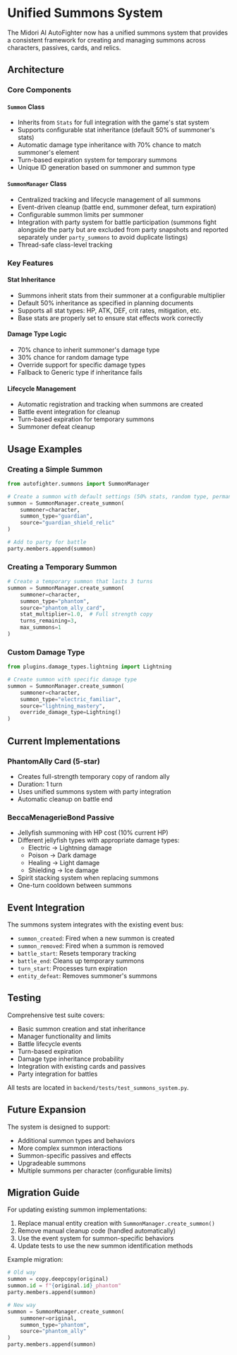 # Unified Summons System

The Midori AI AutoFighter now has a unified summons system that provides a consistent framework for creating and managing summons across characters, passives, cards, and relics.

## Architecture

### Core Components

#### `Summon` Class
- Inherits from `Stats` for full integration with the game's stat system
- Supports configurable stat inheritance (default 50% of summoner's stats)
- Automatic damage type inheritance with 70% chance to match summoner's element
- Turn-based expiration system for temporary summons
- Unique ID generation based on summoner and summon type

#### `SummonManager` Class
- Centralized tracking and lifecycle management of all summons
- Event-driven cleanup (battle end, summoner defeat, turn expiration)
- Configurable summon limits per summoner
- Integration with party system for battle participation
  (summons fight alongside the party but are excluded from party snapshots
  and reported separately under `party_summons` to avoid duplicate listings)
- Thread-safe class-level tracking

### Key Features

#### Stat Inheritance
- Summons inherit stats from their summoner at a configurable multiplier
- Default 50% inheritance as specified in planning documents
- Supports all stat types: HP, ATK, DEF, crit rates, mitigation, etc.
- Base stats are properly set to ensure stat effects work correctly

#### Damage Type Logic
- 70% chance to inherit summoner's damage type
- 30% chance for random damage type
- Override support for specific damage types
- Fallback to Generic type if inheritance fails

#### Lifecycle Management
- Automatic registration and tracking when summons are created
- Battle event integration for cleanup
- Turn-based expiration for temporary summons
- Summoner defeat cleanup

## Usage Examples

### Creating a Simple Summon

```python
from autofighter.summons import SummonManager

# Create a summon with default settings (50% stats, random type, permanent)
summon = SummonManager.create_summon(
    summoner=character,
    summon_type="guardian", 
    source="guardian_shield_relic"
)

# Add to party for battle
party.members.append(summon)
```

### Creating a Temporary Summon

```python
# Create a temporary summon that lasts 3 turns
summon = SummonManager.create_summon(
    summoner=character,
    summon_type="phantom",
    source="phantom_ally_card",
    stat_multiplier=1.0,  # Full strength copy
    turns_remaining=3,
    max_summons=1
)
```

### Custom Damage Type

```python
from plugins.damage_types.lightning import Lightning

# Create summon with specific damage type
summon = SummonManager.create_summon(
    summoner=character,
    summon_type="electric_familiar",
    source="lightning_mastery",
    override_damage_type=Lightning()
)
```

## Current Implementations

### PhantomAlly Card (5-star)
- Creates full-strength temporary copy of random ally
- Duration: 1 turn
- Uses unified summons system with party integration
- Automatic cleanup on battle end

### BeccaMenagerieBond Passive
- Jellyfish summoning with HP cost (10% current HP)
- Different jellyfish types with appropriate damage types:
  - Electric → Lightning damage
  - Poison → Dark damage  
  - Healing → Light damage
  - Shielding → Ice damage
- Spirit stacking system when replacing summons
- One-turn cooldown between summons

## Event Integration

The summons system integrates with the existing event bus:

- `summon_created`: Fired when a new summon is created
- `summon_removed`: Fired when a summon is removed
- `battle_start`: Resets temporary tracking
- `battle_end`: Cleans up temporary summons
- `turn_start`: Processes turn expiration
- `entity_defeat`: Removes summoner's summons

## Testing

Comprehensive test suite covers:
- Basic summon creation and stat inheritance
- Manager functionality and limits
- Battle lifecycle events
- Turn-based expiration
- Damage type inheritance probability
- Integration with existing cards and passives
- Party integration for battles

All tests are located in `backend/tests/test_summons_system.py`.

## Future Expansion

The system is designed to support:
- Additional summon types and behaviors
- More complex summon interactions
- Summon-specific passives and effects
- Upgradeable summons
- Multiple summons per character (configurable limits)

## Migration Guide

For updating existing summon implementations:

1. Replace manual entity creation with `SummonManager.create_summon()`
2. Remove manual cleanup code (handled automatically)
3. Use the event system for summon-specific behaviors
4. Update tests to use the new summon identification methods

Example migration:
```python
# Old way
summon = copy.deepcopy(original)
summon.id = f"{original.id}_phantom"
party.members.append(summon)

# New way  
summon = SummonManager.create_summon(
    summoner=original,
    summon_type="phantom",
    source="phantom_ally"
)
party.members.append(summon)
```
